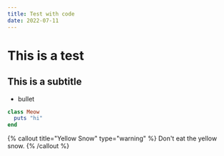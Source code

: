 ```yaml
---
title: Test with code
date: 2022-07-11
---
```


# This is a test

## This is a subtitle

- bullet

```ruby
class Meow
  puts "hi"
end
```

{% callout title="Yellow Snow" type="warning" %}
Don't eat the yellow snow.
{% /callout %}
